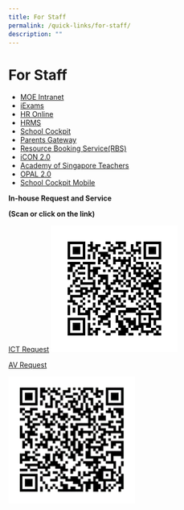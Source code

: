 ```yaml
---
title: For Staff
permalink: /quick-links/for-staff/
description: ""
---
```

# For Staff

* [MOE Intranet](http://intranet.moe.gov.sg/Pages/Home.aspx)
* [iExams](https://iexams.moe.gov.sg/xe/login.do)
* [HR Online](http://intranet.moe.gov.sg/hronline/Pages/Home.aspx)
* [HRMS](https://hrms.moe.gov.sg/CSTBsapwaAuth/UMELogin?RedirectPath=https://hrms.moe.gov.sg/irj/portal/)
* [School Cockpit](https://schoolcockpit.moe.gov.sg/CP/scapp/security)
* [Parents Gateway](https://pg.moe.edu.sg/)
* [Resource Booking Service(RBS)](https://rbs.avero-tech.com/login.html)
* [iCON 2.0](icon.moe.edu.sg)
* [Academy of Singapore Teachers](https://academyofsingaporeteachers.moe.edu.sg/)
* [OPAL 2.0](https://idm.opal2.moe.edu.sg)
* [School Cockpit Mobile](https://scmobile.moe.edu.sg/login)

**In-house Request and Service**

**(Scan or click on the link)**

[ICT Request](https://docs.google.com/forms/d/1tqihx_bx--Ar0z3Uf47f796aUMkFZik0dwbAdCdk-UM/viewform?edit_requested=true&fbzx=1118123659845629859)
<img src="/images/ICT%20Request.png" 
     style="width:50%">

[AV Request](https://docs.google.com/forms/d/14yUQoP53PO1l3zqgkrxMlQ0z4a9u5O8nKVaTWCoarpc/viewform?edit_requested=true)

<img src="/images/AV%20Request.png" 
     style="width:50%">

